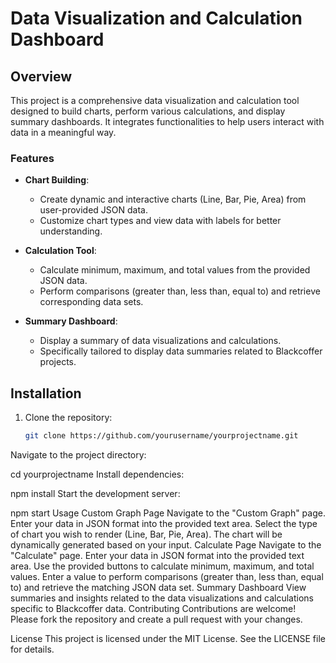 # Data Visualization and Calculation Dashboard

## Overview

This project is a comprehensive data visualization and calculation tool designed to build charts, perform various calculations, and display summary dashboards. It integrates functionalities to help users interact with data in a meaningful way.

### Features

- **Chart Building**: 
  - Create dynamic and interactive charts (Line, Bar, Pie, Area) from user-provided JSON data.
  - Customize chart types and view data with labels for better understanding.

- **Calculation Tool**: 
  - Calculate minimum, maximum, and total values from the provided JSON data.
  - Perform comparisons (greater than, less than, equal to) and retrieve corresponding data sets.

- **Summary Dashboard**:
  - Display a summary of data visualizations and calculations.
  - Specifically tailored to display data summaries related to Blackcoffer projects.

## Installation

1. Clone the repository:

   ```bash
   git clone https://github.com/yourusername/yourprojectname.git
Navigate to the project directory:

cd yourprojectname
Install dependencies:


npm install
Start the development server:


npm start
Usage
Custom Graph Page
Navigate to the "Custom Graph" page.
Enter your data in JSON format into the provided text area.
Select the type of chart you wish to render (Line, Bar, Pie, Area).
The chart will be dynamically generated based on your input.
Calculate Page
Navigate to the "Calculate" page.
Enter your data in JSON format into the provided text area.
Use the provided buttons to calculate minimum, maximum, and total values.
Enter a value to perform comparisons (greater than, less than, equal to) and retrieve the matching JSON data set.
Summary Dashboard
View summaries and insights related to the data visualizations and calculations specific to Blackcoffer data.
Contributing
Contributions are welcome! Please fork the repository and create a pull request with your changes.

License
This project is licensed under the MIT License. See the LICENSE file for details.

